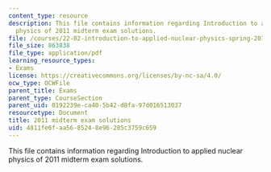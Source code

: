 ```yaml
---
content_type: resource
description: This file contains information regarding Introduction to applied nuclear
  physics of 2011 midterm exam solutions.
file: /courses/22-02-introduction-to-applied-nuclear-physics-spring-2012/4811fe6faa5685248e96285c3759c659_MIT22_02S12_midterm2011sol.pdf
file_size: 863838
file_type: application/pdf
learning_resource_types:
- Exams
license: https://creativecommons.org/licenses/by-nc-sa/4.0/
ocw_type: OCWFile
parent_title: Exams
parent_type: CourseSection
parent_uid: 0192239e-ca40-5b42-d8fa-97d016513037
resourcetype: Document
title: 2011 midterm exam solutions
uid: 4811fe6f-aa56-8524-8e96-285c3759c659
---
```

This file contains information regarding Introduction to applied nuclear physics of 2011 midterm exam solutions.